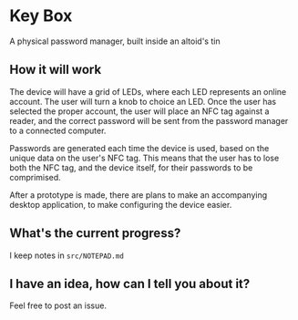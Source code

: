 # Key Box
A physical password manager, built inside an altoid's tin

## How it will work
The device will have a grid of LEDs, where each LED represents an online account. The user will turn a knob to choice an LED. Once the user has selected the proper account, the user will place an NFC tag against a reader, and the correct password will be sent from the password manager to a connected computer. 

Passwords are generated each time the device is used, based on the unique data on the user's NFC tag. This means that the user has to lose both the NFC tag, and the device itself, for their passwords to be comprimised. 

After a prototype is made, there are plans to make an accompanying desktop application, to make configuring the device easier.

## What's the current progress?
I keep notes in `src/NOTEPAD.md`

## I have an idea, how can I tell you about it?
Feel free to post an issue.
